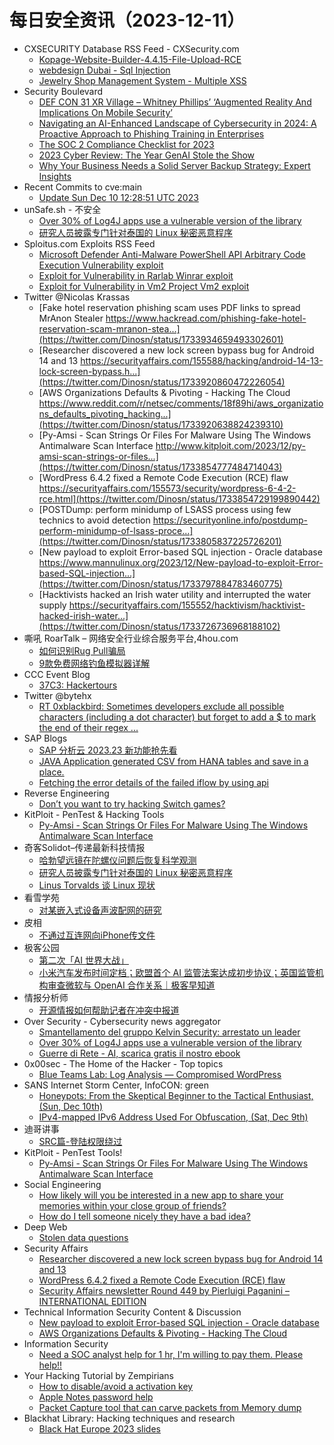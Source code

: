 # 每日安全资讯（2023-12-11）

- CXSECURITY Database RSS Feed - CXSecurity.com
  - [Kopage-Website-Builder-4.4.15-File-Upload-RCE](https://cxsecurity.com/issue/WLB-2023120024)
  - [webdesign Dubai - Sql Injection](https://cxsecurity.com/issue/WLB-2023120023)
  - [Jewelry Shop Management System - Multiple XSS](https://cxsecurity.com/issue/WLB-2023120022)
- Security Boulevard
  - [DEF CON 31 XR Village – Whitney Phillips’ ‘Augmented Reality And Implications On Mobile Security’](https://securityboulevard.com/2023/12/def-con-31-xr-village-whitney-phillips-augmented-reality-and-implications-on-mobile-security/)
  - [Navigating an AI-Enhanced Landscape of Cybersecurity in 2024: A Proactive Approach to Phishing Training in Enterprises](https://securityboulevard.com/2023/12/navigating-an-ai-enhanced-landscape-of-cybersecurity-in-2024-a-proactive-approach-to-phishing-training-in-enterprises/)
  - [The SOC 2 Compliance Checklist for 2023](https://securityboulevard.com/2023/12/the-soc-2-compliance-checklist-for-2023-2/)
  - [2023 Cyber Review: The Year GenAI Stole the Show](https://securityboulevard.com/2023/12/2023-cyber-review-the-year-genai-stole-the-show/)
  - [Why Your Business Needs a Solid Server Backup Strategy: Expert Insights](https://securityboulevard.com/2023/12/why-your-business-needs-a-solid-server-backup-strategy-expert-insights/)
- Recent Commits to cve:main
  - [Update Sun Dec 10 12:28:51 UTC 2023](https://github.com/trickest/cve/commit/6ec316a327c72feaa8dd85475c75985c2c0c4e1f)
- unSafe.sh - 不安全
  - [Over 30% of Log4J apps use a vulnerable version of the library](https://buaq.net/go-205424.html)
  - [研究人员披露专门针对泰国的 Linux 秘密恶意程序](https://buaq.net/go-205422.html)
- Sploitus.com Exploits RSS Feed
  - [Microsoft Defender Anti-Malware PowerShell API Arbitrary Code Execution Vulnerability exploit](https://sploitus.com/exploit?id=1337DAY-ID-39190&utm_source=rss&utm_medium=rss)
  - [Exploit for Vulnerability in Rarlab Winrar exploit](https://sploitus.com/exploit?id=C7B3C7BC-DE30-5DF5-AEE0-1F2D55E18A19&utm_source=rss&utm_medium=rss)
  - [Exploit for Vulnerability in Vm2 Project Vm2 exploit](https://sploitus.com/exploit?id=4E4AA11F-0A37-5090-AB4A-075AFCA22490&utm_source=rss&utm_medium=rss)
- Twitter @Nicolas Krassas
  - [Fake hotel reservation phishing scam uses PDF links to spread MrAnon Stealer https://www.hackread.com/phishing-fake-hotel-reservation-scam-mranon-stea...](https://twitter.com/Dinosn/status/1733934659493302601)
  - [Researcher discovered a new lock screen bypass bug for Android 14 and 13 https://securityaffairs.com/155588/hacking/android-14-13-lock-screen-bypass.h...](https://twitter.com/Dinosn/status/1733920860472226054)
  - [AWS Organizations Defaults & Pivoting - Hacking The Cloud https://www.reddit.com/r/netsec/comments/18f89hi/aws_organizations_defaults_pivoting_hacking...](https://twitter.com/Dinosn/status/1733920638824239310)
  - [Py-Amsi - Scan Strings Or Files For Malware Using The Windows Antimalware Scan Interface http://www.kitploit.com/2023/12/py-amsi-scan-strings-or-files...](https://twitter.com/Dinosn/status/1733854777484714043)
  - [WordPress 6.4.2 fixed a Remote Code Execution (RCE) flaw https://securityaffairs.com/155573/security/wordpress-6-4-2-rce.html](https://twitter.com/Dinosn/status/1733854729199890442)
  - [POSTDump: perform minidump of LSASS process using few technics to avoid detection https://securityonline.info/postdump-perform-minidump-of-lsass-proce...](https://twitter.com/Dinosn/status/1733805837225726201)
  - [New payload to exploit Error-based SQL injection - Oracle database https://www.mannulinux.org/2023/12/New-payload-to-exploit-Error-based-SQL-injection...](https://twitter.com/Dinosn/status/1733797884783460775)
  - [Hacktivists hacked an Irish water utility and interrupted the water supply https://securityaffairs.com/155552/hacktivism/hacktivist-hacked-irish-water...](https://twitter.com/Dinosn/status/1733726736968188102)
- 嘶吼 RoarTalk – 网络安全行业综合服务平台,4hou.com
  - [如何识别Rug Pull骗局](https://www.4hou.com/posts/3rDn)
  - [9款免费网络钓鱼模拟器详解](https://www.4hou.com/posts/nmyY)
- CCC Event Blog
  - [37C3: Hackertours](https://events.ccc.de/2023/12/10/37c3-hackertours/)
- Twitter @bytehx
  - [RT 0xblackbird: Sometimes developers exclude all possible characters (including a dot character) but forget to add a $ to mark the end of their regex ...](https://twitter.com/0xblackbird/status/1733758975466688763)
- SAP Blogs
  - [SAP 分析云 2023.23 新功能抢先看](https://blogs.sap.com/2023/12/10/sap-%e5%88%86%e6%9e%90%e4%ba%91-2023.23-%e6%96%b0%e5%8a%9f%e8%83%bd%e6%8a%a2%e5%85%88%e7%9c%8b/)
  - [JAVA Application generated CSV from HANA tables and save in a place.](https://blogs.sap.com/2023/12/10/java-application-generated-csv-from-hana-tables-and-save-in-a-place./)
  - [Fetching the error details of the failed iflow by using api](https://blogs.sap.com/2023/12/10/fetching-the-error-details-of-the-failed-iflow-by-using-api/)
- Reverse Engineering
  - [Don’t you want to try hacking Switch games?](https://www.reddit.com/r/ReverseEngineering/comments/18esdcw/dont_you_want_to_try_hacking_switch_games/)
- KitPloit - PenTest &amp; Hacking Tools
  - [Py-Amsi - Scan Strings Or Files For Malware Using The Windows Antimalware Scan Interface](http://www.kitploit.com/2023/12/py-amsi-scan-strings-or-files-for.html)
- 奇客Solidot–传递最新科技情报
  - [哈勃望远镜在陀螺仪问题后恢复科学观测](https://www.solidot.org/story?sid=76848)
  - [研究人员披露专门针对泰国的 Linux 秘密恶意程序](https://www.solidot.org/story?sid=76847)
  - [Linus Torvalds 谈 Linux 现状](https://www.solidot.org/story?sid=76846)
- 看雪学苑
  - [对某嵌入式设备声波配网的研究](https://mp.weixin.qq.com/s?__biz=MjM5NTc2MDYxMw==&mid=2458531261&idx=1&sn=684b0803bfb7949854b294c0f46e9533&chksm=b18d053786fa8c2198ca558141641165c8e03d006dc7207ac3710aed0c404c8afeb000b38b6b&scene=58&subscene=0#rd)
- 皮相
  - [不通过互连网向iPhone传文件](https://mp.weixin.qq.com/s?__biz=MzI0NDA5MDYyNA==&mid=2648257246&idx=1&sn=161fe27e92b81b9c35dda1983450b98d&chksm=f14e80b1c63909a774a3e9031cf88c0d0b83490fc5cab05b3b867a5154f48073b27e6b41ead2&scene=58&subscene=0#rd)
- 极客公园
  - [第二次「AI 世界大战」](https://mp.weixin.qq.com/s?__biz=MTMwNDMwODQ0MQ==&mid=2653024905&idx=1&sn=25b7a803a9483410c2a7b32890e6f502&chksm=7e548f3f4923062965cc9cb8d706c06d5d3614e2063e0aab84b3d6692d3e17efa7f35b927328&scene=58&subscene=0#rd)
  - [小米汽车发布时间定档；欧盟首个 AI 监管法案达成初步协议；英国监管机构审查微软与 OpenAI 合作关系｜极客早知道](https://mp.weixin.qq.com/s?__biz=MTMwNDMwODQ0MQ==&mid=2653024853&idx=1&sn=2c5df38fcf26fdd7a36ecdbe69a39586&chksm=7e548fe3492306f57b61493f68be03f171ede9f8dd922b2e58141d1334a442bb27dcbb053cd3&scene=58&subscene=0#rd)
- 情报分析师
  - [开源情报如何帮助记者在冲突中报道](https://mp.weixin.qq.com/s?__biz=MzA3Mjc1MTkwOA==&mid=2650542486&idx=1&sn=757b91a77a8dfd2066e671210b8b30e5&chksm=87113fddb066b6cba91730873c7e9db35c992ed9947be0ff31963a9a1ae4719d8f6fa398aecd&scene=58&subscene=0#rd)
- Over Security - Cybersecurity news aggregator
  - [Smantellamento del gruppo Kelvin Security: arrestato un leader](https://www.insicurezzadigitale.com/smantellamento-del-gruppo-kelvin-security-arrestato-un-leader/)
  - [Over 30% of Log4J apps use a vulnerable version of the library](https://www.bleepingcomputer.com/news/security/over-30-percent-of-log4j-apps-use-a-vulnerable-version-of-the-library/)
  - [Guerre di Rete - AI, scarica gratis il nostro ebook](https://guerredirete.substack.com/p/guerre-di-rete-ai-scarica-gratis)
- 0x00sec - The Home of the Hacker - Top topics
  - [Blue Teams Lab: Log Analysis — Compromised WordPress](https://0x00sec.org/t/blue-teams-lab-log-analysis-compromised-wordpress/38286)
- SANS Internet Storm Center, InfoCON: green
  - [Honeypots: From the Skeptical Beginner to the Tactical Enthusiast, (Sun, Dec 10th)](https://isc.sans.edu/diary/rss/30468)
  - [IPv4-mapped IPv6 Address Used For Obfuscation, (Sat, Dec 9th)](https://isc.sans.edu/diary/rss/30466)
- 迪哥讲事
  - [SRC篇-登陆权限绕过](https://mp.weixin.qq.com/s?__biz=MzIzMTIzNTM0MA==&mid=2247492971&idx=1&sn=65becbcbbe2ec20f2a81de613ec45b08&chksm=e8a5ef08dfd2661eae9ab20588b7807c46539c67bb0dbd1bc44d4382671fb27ea30d5272c0b0&scene=58&subscene=0#rd)
- KitPloit - PenTest Tools!
  - [Py-Amsi - Scan Strings Or Files For Malware Using The Windows Antimalware Scan Interface](http://www.kitploit.com/2023/12/py-amsi-scan-strings-or-files-for.html)
- Social Engineering
  - [How likely will you be interested in a new app to share your memories within your close group of friends?](https://www.reddit.com/r/SocialEngineering/comments/18fdg1o/how_likely_will_you_be_interested_in_a_new_app_to/)
  - [How do I tell someone nicely they have a bad idea?](https://www.reddit.com/r/SocialEngineering/comments/18fg761/how_do_i_tell_someone_nicely_they_have_a_bad_idea/)
- Deep Web
  - [Stolen data questions](https://www.reddit.com/r/deepweb/comments/18fe4d9/stolen_data_questions/)
- Security Affairs
  - [Researcher discovered a new lock screen bypass bug for Android 14 and 13](https://securityaffairs.com/155588/hacking/android-14-13-lock-screen-bypass.html)
  - [WordPress 6.4.2 fixed a Remote Code Execution (RCE) flaw](https://securityaffairs.com/155573/security/wordpress-6-4-2-rce.html)
  - [Security Affairs newsletter Round 449 by Pierluigi Paganini – INTERNATIONAL EDITION](https://securityaffairs.com/155564/breaking-news/security-affairs-newsletter-round-449-by-pierluigi-paganini-international-edition.html)
- Technical Information Security Content & Discussion
  - [New payload to exploit Error-based SQL injection - Oracle database](https://www.reddit.com/r/netsec/comments/18eyrrt/new_payload_to_exploit_errorbased_sql_injection/)
  - [AWS Organizations Defaults & Pivoting - Hacking The Cloud](https://www.reddit.com/r/netsec/comments/18f89hi/aws_organizations_defaults_pivoting_hacking_the/)
- Information Security
  - [Need a SOC analyst help for 1 hr, I'm willing to pay them. Please help!!](https://www.reddit.com/r/Information_Security/comments/18ernbe/need_a_soc_analyst_help_for_1_hr_im_willing_to/)
- Your Hacking Tutorial by Zempirians
  - [How to disable/avoid a activation key](https://www.reddit.com/r/HowToHack/comments/18fc8qo/how_to_disableavoid_a_activation_key/)
  - [Apple Notes password help](https://www.reddit.com/r/HowToHack/comments/18f2ubn/apple_notes_password_help/)
  - [Packet Capture tool that can carve packets from Memory dump](https://www.reddit.com/r/HowToHack/comments/18f3uw2/packet_capture_tool_that_can_carve_packets_from/)
- Blackhat Library: Hacking techniques and research
  - [Black Hat Europe 2023 slides](https://www.reddit.com/r/blackhat/comments/18ewk0p/black_hat_europe_2023_slides/)
